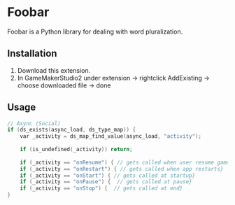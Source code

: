 # Foobar

Foobar is a Python library for dealing with word pluralization.

## Installation

1. Download this extension.
2. In GameMakerStudio2 under extension -> rightclick AddExisting -> choose downloaded file -> done



## Usage

```cpp
// Async (Social)
if (ds_exists(async_load, ds_type_map)) {
	var _activity = ds_map_find_value(async_load, "activity");
	
	if (is_undefined(_activity)) return;
	
    if (_activity == "onResume") { // gets called when user resume game}
    if (_activity == "onRestart") { // gets called when app restarts}
    if (_activity == "onStart") { // gets called at startup}
    if (_activity == "onPause") {  // gets called at pause}
    if (_activity == "onStop") {  // gets called at end}
}
```


